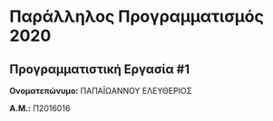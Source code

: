 # Παράλληλος Προγραμματισμός 2020
## Προγραμματιστική Εργασία #1

**Ονοματεπώνυμο:** ΠΑΠΑΪΩΑΝΝΟΥ ΕΛΕΥΘΕΡΙΟΣ

**Α.Μ.:** Π2016016


